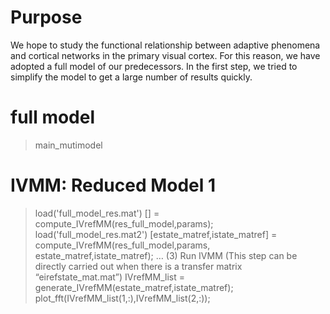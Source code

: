 Purpose
======
We hope to study the functional relationship between adaptive phenomena and cortical networks in the primary visual cortex. For this reason, we have adopted a full model of our predecessors.
In the first step, we tried to simplify the model to get a large number of results quickly.

# full model
>main_mutimodel

# IVMM: Reduced Model 1
>load('full_model_res.mat')
>[] = compute_IVrefMM(res_full_model,params);
>load('full_model_res.mat2')
> [estate_matref,istate_matref] = compute_IVrefMM(res_full_model,params, estate_matref,istate_matref);
…
(3) Run IVMM (This step can be directly carried out when there is a transfer matrix “eirefstate_mat.mat”)
>IVrefMM_list = generate_IVrefMM(estate_matref,istate_matref);
>plot_fft(IVrefMM_list(1,:),IVrefMM_list(2,:));

